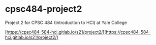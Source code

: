 # cpsc484-project2
Project 2 for CPSC 484 (Introduction to HCI) at Yale College

[https://cpsc484-584-hci.gitlab.io/s21/project2/](https://cpsc484-584-hci.gitlab.io/s21/project2/)
